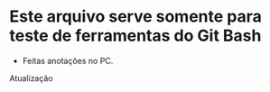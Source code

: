 # Este arquivo serve somente para teste de ferramentas do Git Bash

- Feitas anotações no PC.

Atualização
